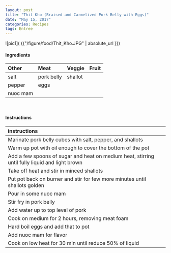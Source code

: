 ```yaml
---
layout: post
title: "Thit Kho (Braised and Carmelized Pork Belly with Eggs)"
date: "May 15, 2017"
categories: Recipes
tags: Entree
---
```




![pic1]( {{"/figure/food/Thit_Kho.JPG" | absolute_url }})




#### Ingredients

<table class = "presenttab">
 <thead>
  <tr>
   <th style="text-align:left;"> Other </th>
   <th style="text-align:left;"> Meat </th>
   <th style="text-align:left;"> Veggie </th>
   <th style="text-align:left;"> Fruit </th>
  </tr>
 </thead>
<tbody>
  <tr>
   <td style="text-align:left;"> salt </td>
   <td style="text-align:left;"> pork belly </td>
   <td style="text-align:left;"> shallot </td>
   <td style="text-align:left;">  </td>
  </tr>
  <tr>
   <td style="text-align:left;"> pepper </td>
   <td style="text-align:left;"> eggs </td>
   <td style="text-align:left;">  </td>
   <td style="text-align:left;">  </td>
  </tr>
  <tr>
   <td style="text-align:left;"> nuoc mam </td>
   <td style="text-align:left;">  </td>
   <td style="text-align:left;">  </td>
   <td style="text-align:left;">  </td>
  </tr>
</tbody>
</table>

<br>

#### Instructions

<table class = "presenttabnoh">
 <thead>
  <tr>
   <th style="text-align:left;"> instructions </th>
  </tr>
 </thead>
<tbody>
  <tr>
   <td style="text-align:left;"> Marinate pork belly cubes with salt, pepper, and shallots </td>
  </tr>
  <tr>
   <td style="text-align:left;"> Warm up pot with oil enough to cover the bottom of the pot </td>
  </tr>
  <tr>
   <td style="text-align:left;"> Add a few spoons of sugar and heat on medium heat, stirring until fully liquid and light brown </td>
  </tr>
  <tr>
   <td style="text-align:left;"> Take off heat and stir in minced shallots </td>
  </tr>
  <tr>
   <td style="text-align:left;"> Put pot back on burner and stir for few more minutes until shallots golden </td>
  </tr>
  <tr>
   <td style="text-align:left;"> Pour in some nuoc mam </td>
  </tr>
  <tr>
   <td style="text-align:left;"> Stir fry in pork belly </td>
  </tr>
  <tr>
   <td style="text-align:left;"> Add water up to top level of pork </td>
  </tr>
  <tr>
   <td style="text-align:left;"> Cook on medium for 2 hours, removing meat foam </td>
  </tr>
  <tr>
   <td style="text-align:left;"> Hard boil eggs and add that to pot </td>
  </tr>
  <tr>
   <td style="text-align:left;"> Add nuoc mam for flavor </td>
  </tr>
  <tr>
   <td style="text-align:left;"> Cook on low heat for 30 min until reduce 50% of liquid </td>
  </tr>
</tbody>
</table>

